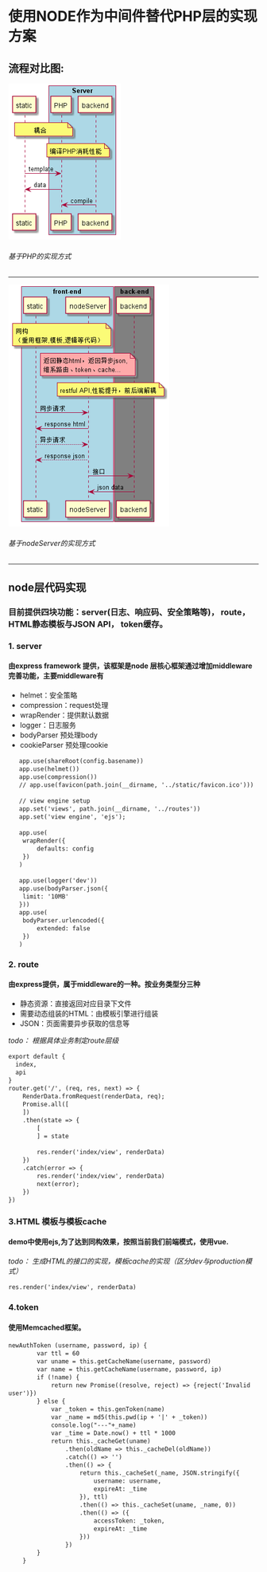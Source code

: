 # 使用NODE作为中间件替代PHP层的实现方案

## 流程对比图:

![Alt text](../image/coupling.png)
###### 基于PHP的实现方式
------------
![Alt text](../image/separation.png)
###### 基于nodeServer的实现方式
-------------
## node层代码实现
### 目前提供四块功能：server(日志、响应码、安全策略等)， route， HTML静态模板与JSON API， token缓存。

### 1. server
#### 由express framework 提供，该框架是node 层核心框架通过增加middleware完善功能，主要middleware有
* helmet：安全策略
* compression：request处理
* wrapRender：提供默认数据
* logger：日志服务
* bodyParser 预处理body
* cookieParser 预处理cookie

```
   app.use(shareRoot(config.basename))
   app.use(helmet())
   app.use(compression())
   // app.use(favicon(path.join(__dirname, '../static/favicon.ico')))

   // view engine setup
   app.set('views', path.join(__dirname, '../routes'))
   app.set('view engine', 'ejs');

   app.use(
   	wrapRender({
   		defaults: config
   	})
   )

   app.use(logger('dev'))
   app.use(bodyParser.json({
   	limit: '10MB'
   }))
   app.use(
   	bodyParser.urlencoded({
   		extended: false
   	})
   )
   ```

### 2. route
#### 由express提供，属于middleware的一种。按业务类型分三种
* 静态资源：直接返回对应目录下文件
* 需要动态组装的HTML：由模板引擎进行组装
* JSON：页面需要异步获取的信息等

*todo： 根据具体业务制定route层级*

```
export default {
  index,
  api
}
router.get('/', (req, res, next) => {
	RenderData.fromRequest(renderData, req);
	Promise.all([
	])
	.then(state => {
		[
		] = state

		res.render('index/view', renderData)
	})
	.catch(error => {
		res.render('index/view', renderData)
		next(error);
	})
})

```

### 3.HTML 模板与模板cache
#### demo中使用ejs,为了达到同构效果，按照当前我们前端模式，使用vue.
*todo： 生成HTML的接口的实现，模板cache的实现（区分dev与production模式）*
```
res.render('index/view', renderData)
```
### 4.token
#### 使用Memcached框架。
```
newAuthToken (username, password, ip) {
		var ttl = 60
		var uname = this.getCacheName(username, password)
		var name = this.getCacheName(username, password, ip)
		if (!name) {
			return new Promise((resolve, reject) => {reject('Invalid user')})
		} else {
			var _token = this.genToken(name)
			var _name = md5(this.pwd(ip + '|' + _token))
			console.log("---"+_name)
			var _time = Date.now() + ttl * 1000
			return this._cacheGet(uname)
				.then(oldName => this._cacheDel(oldName))
				.catch(() => '')
				.then(() => {
					return this._cacheSet(_name, JSON.stringify({
                        username: username,
                        expireAt: _time
                    }), ttl)
					.then(() => this._cacheSet(uname, _name, 0))
					.then(() => ({
						accessToken: _token,
						expireAt: _time
					}))
				})
		}
	}
```